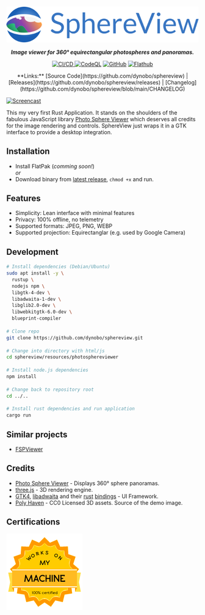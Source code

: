 <p align="center">
<img src="https://raw.githubusercontent.com/dynobo/sphereview/refs/heads/main/resources/assets/title.png" alt="SphereView" /> 
</p>

<p align="center">
<em><strong>Image viewer for 360° equirectangular photospheres and panoramas.</strong></em>
</p>

<p align="center">
<a href="https://github.com/dynobo/sphereview/actions?query=workflow%3Acicd+event%3Apush+branch%3Amain" target="_blank">
    <img src="https://github.com/dynobo/sphereview/actions/workflows/cicd.yml/badge.svg?event=push&branch=main" alt="CI/CD">
</a>
<a href="https://github.com/dynobo/sphereview/security/code-scanning/tools/CodeQL/status/"><img src="https://img.shields.io/github/actions/workflow/status/dynobo/sphereview/cicd.yaml?label=CodeQL&branch=main" alt="CodeQL"></a>
<a href="https://hanadigital.github.io/grev/?user=dynobo&repo=sphereview"><img src="https://img.shields.io/github/downloads/dynobo/sphereview/total?label=Github%20downloads&color=blue" alt="GitHub"></a>
<a href="https://flathub.org/apps/details/com.github.dynobo.sphereview"><img src="https://img.shields.io/flathub/downloads/com.github.dynobo.sphereview?label=Flathub%20downloads&color=blue" alt="Flathub"></a>
</p>

<p align="center">
**Links:** [Source Code](https://github.com/dynobo/sphereview) |
[Releases](https://github.com/dynobo/sphereview/releases) |
[Changelog](https://github.com/dynobo/sphereview/blob/main/CHANGELOG)
</p>

[![Screencast](https://github.com/user-attachments/assets/3e0f2db4-e186-495b-97b5-ab3c379dcf68)](https://raw.githubusercontent.com/dynobo/sphereview/main/resources/assets/sphereview.gif)

This my very first Rust Application. It stands on the shoulders of the fabulous JavaScript library [Photo Sphere Viewer](https://photo-sphere-viewer.js.org/) which deserves all credits for the image rendering and controls. SphereView just wraps it in a GTK interface to provide a desktop integration.

## Installation

- Install FlatPak (_comming soon!_) \
  _or_
- Download binary from [latest release](https://github.com/dynobo/sphereview/releases), `chmod +x` and run.

## Features

- Simplicity: Lean interface with minimal features
- Privacy: 100% offline, no telemetry
- Supported formats: JPEG, PNG, WEBP
- Supported projection: Equirectanglar (e.g. used by Google Camera)

## Development

```sh
# Install dependencies (Debian/Ubuntu)
sudo apt install -y \
  rustup \
  nodejs npm \
  libgtk-4-dev \
  libadwaita-1-dev \
  libglib2.0-dev \
  libwebkitgtk-6.0-dev \
  blueprint-compiler

# Clone repo
git clone https://github.com/dynobo/sphereview.git

# Change into directory with html/js  
cd sphereview/resources/photosphereviewer

# Install node.js dependencies
npm install

# Change back to repository root
cd ../..

# Install rust dependencies and run application
cargo run 
```

## Similar projects

- [FSPViewer](https://www.fsoft.it/FSPViewer/)

## Credits

- [Photo Sphere Viewer](https://github.com/mistic100/Photo-Sphere-Viewer) -  Displays 360° sphere panoramas. 
- [three.js](https://github.com/mrdoob/three.js) - 3D rendering engine.
- [GTK4](https://www.gtk.org/), [libadwaita](https://github.com/GNOME/libadwaita) and their [rust](https://docs.rs/gtk4/latest/gtk4/) [bindings](https://docs.rs/libadwaita/latest/libadwaita/) - UI Framework.
- [Poly Haven](https://polyhaven.com) - CC0 Licensed 3D assets. Source of the demo image.

## Certifications

![WOMM](https://raw.githubusercontent.com/dynobo/lmdiag/master/badge.png)
